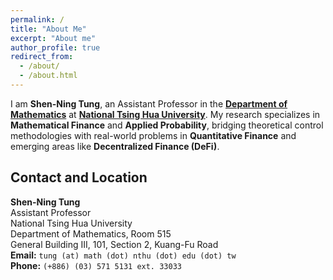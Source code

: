 ```yaml
---
permalink: /
title: "About Me"
excerpt: "About me"
author_profile: true
redirect_from: 
  - /about/
  - /about.html
---
```


I am **Shen-Ning Tung**, an Assistant Professor in the [**Department of Mathematics**](https://www.math.nthu.edu.tw/) at [**National Tsing Hua University**](https://nthu-en.site.nthu.edu.tw/). My research specializes in **Mathematical Finance** and **Applied Probability**, bridging theoretical control methodologies with real-world problems in **Quantitative Finance** and emerging areas like **Decentralized Finance (DeFi)**.


## Contact and Location
**Shen-Ning Tung** \
Assistant Professor \
National Tsing Hua University \
Department of Mathematics, Room 515 \
General Building III, 101, Section 2, Kuang-Fu Road \
**Email:** `tung (at) math (dot) nthu (dot) edu (dot) tw` \
**Phone:** `(+886) (03) 571 5131 ext. 33033`